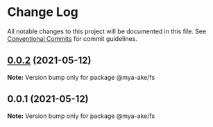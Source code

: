 # Change Log

All notable changes to this project will be documented in this file.
See [Conventional Commits](https://conventionalcommits.org) for commit guidelines.

## [0.0.2](https://github.com/mya-ake/shared/compare/@mya-ake/fs@0.0.1...@mya-ake/fs@0.0.2) (2021-05-12)

**Note:** Version bump only for package @mya-ake/fs





## 0.0.1 (2021-05-12)

**Note:** Version bump only for package @mya-ake/fs
